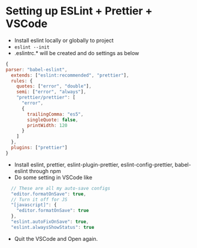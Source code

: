 # Setting up ESLint + Prettier + VSCode

- Install eslint locally or globally to project
- `eslint --init`
- .eslintrc.\* will be created and do settings as below

```js
{
parser: "babel-eslint",
  extends: ["eslint:recommended", "prettier"],
  rules: {
    quotes: ["error", "double"],
    semi: ["error", "always"],
    "prettier/prettier": [
      "error",
      {
        trailingComma: "es5",
        singleQuote: false,
        printWidth: 120
      }
    ]
  },
  plugins: ["prettier"]
}
```

- Install eslint, prettier, eslint-plugin-prettier, eslint-config-prettier, babel-eslint through npm
- Do some setting in VSCode like

```js
  // These are all my auto-save configs
  "editor.formatOnSave": true,
  // Turn it off for JS
  "[javascript]": {
    "editor.formatOnSave": true
  },
  "eslint.autoFixOnSave": true,
  "eslint.alwaysShowStatus": true
```

- Quit the VSCode and Open again.

